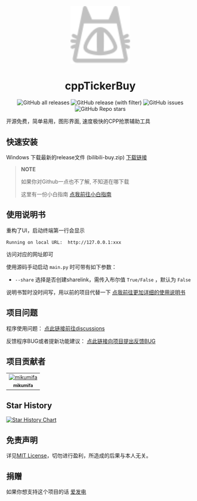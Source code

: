 <div align="center">
  <a href="https://github.com/mikumifa/cppTickerBuy" target="_blank">
    <img width="160" src="icon.ico" alt="logo">
  </a>
  <h1 id="koishi">cppTickerBuy</h1>

![GitHub all releases](https://img.shields.io/github/downloads/mikumifa/cppTickerBuy/total)
![GitHub release (with filter)](https://img.shields.io/github/v/release/mikumifa/cppTickerBuy)
![GitHub issues](https://img.shields.io/github/issues/mikumifa/cppTickerBuy)
![GitHub Repo stars](https://img.shields.io/github/stars/mikumifa/cppTickerBuy)

</div>

开源免费，简单易用，图形界面, 速度极快的CPP抢票辅助工具


## 快速安装

Windows 下载最新的release文件 (bilibili-buy.zip) [下载链接](https://github.com/mikumifa/cppTickerBuy/releases) 

 
> **NOTE**
>
> 如果你对Github一点也不了解, 不知道在哪下载
>
> 这里有一份小白指南 [点我前往小白指南](https://github.com/mikumifa/biliTickerBuy/wiki/%E5%B0%8F%E7%99%BD%E4%B8%8B%E8%BD%BD%E6%8C%87%E5%8D%97)

## 使用说明书
重构了UI，启动终端第一行会显示

```
Running on local URL:  http://127.0.0.1:xxx
```

访问对应的网址即可

使用源码手动启动 `main.py` 时可带有如下参数：

- `--share` 选择是否创建sharelink，需传入布尔值 `True/False` ，默认为 `False`

说明书暂时没时间写，用以前的项目代替一下
[点我前往更加详细的使用说明书](https://github.com/mikumifa/biliTickerBuy/wiki/%E6%8A%A2%E7%A5%A8%E8%AF%B4%E6%98%8E)


## 项目问题

程序使用问题： [点此链接前往discussions](https://github.com/mikumifa/cppTickerBuy/discussions)

反馈程序BUG或者提新功能建议： [点此链接向项目提出反馈BUG](https://github.com/mikumifa/cppTickerBuy/issues/new/choose)

## 项目贡献者

<!-- readme: collaborators,contributors -start -->
<table>
	<tbody>
		<tr>
            <td align="center">
                <a href="https://github.com/mikumifa">
                    <img src="https://avatars.githubusercontent.com/u/99951454?v=4" width="100;" alt="mikumifa"/>
                    <br />
                    <sub><b>mikumifa</b></sub>
                </a>
            </td>
		</tr>
	<tbody>
</table>
<!-- readme: collaborators,contributors -end -->


## Star History

[![Star History Chart](https://api.star-history.com/svg?repos=mikumifa/cppTickerBuy&type=Date)](https://star-history.com/#mikumifa/cppTickerBuy&Date)

## 免责声明

详见[MIT License](./LICENSE)，切勿进行盈利，所造成的后果与本人无关。

## 捐赠

如果你想支持这个项目的话 [爱发电](https://afdian.net/a/mikumifa)

